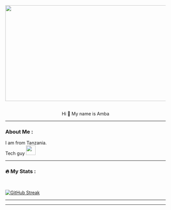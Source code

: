 
<div align="center">
  <img src="https://media.giphy.com/media/dWesBcTLavkZuG35MI/giphy.gif" width="600" height="300"/>
  
</div>
<br>
<p align="center"> Hi 👋 My name is Amba </p>


---

###  About Me :

I am from Tanzania. <br>
Tech guy  <img src="https://media.giphy.com/media/WUlplcMpOCEmTGBtBW/giphy.gif" width="30">




---

### :fire: My Stats :
<br>
<img src="https://camo.githubusercontent.com/49c393ce9a15f1aae091b5751ce09c84134aea0ed7a4f9b909b4f26d43deb6a3/68747470733a2f2f6b6f6d617265762e636f6d2f67687076632f3f757365726e616d653d547269706c65486174" alt="" data-canonical-src="https://komarev.com/ghpvc/?amba666" style="max-width: 100%;"> 

[![GitHub Streak](https://streak-stats.demolab.com?user=amba666&theme=dark&hide_border=true)](https://git.io/streak-stats)





---



---
